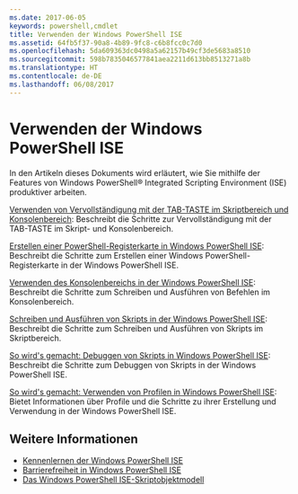 ```yaml
---
ms.date: 2017-06-05
keywords: powershell,cmdlet
title: Verwenden der Windows PowerShell ISE
ms.assetid: 64fb5f37-90a8-4b89-9fc8-c6b8fcc0c7d0
ms.openlocfilehash: 5da609363dc0498a5a62157b49cf3de5683a8510
ms.sourcegitcommit: 598b7835046577841aea2211d613bb8513271a8b
ms.translationtype: HT
ms.contentlocale: de-DE
ms.lasthandoff: 06/08/2017
---
```

# <a name="using-the-windows-powershell-ise"></a>Verwenden der Windows PowerShell ISE
In den Artikeln dieses Dokuments wird erläutert, wie Sie mithilfe der Features von Windows PowerShell® Integrated Scripting Environment (ISE) produktiver arbeiten.

[Verwenden von Vervollständigung mit der TAB-TASTE im Skriptbereich und Konsolenbereich](How-to-Use-Tab-Completion-in-the-Script-Pane-and-Console-Pane.md): Beschreibt die Schritte zur Vervollständigung mit der TAB-TASTE im Skript- und Konsolenbereich.

[Erstellen einer PowerShell-Registerkarte in Windows PowerShell ISE](How-to-Create-a-PowerShell-Tab-in-Windows-PowerShell-ISE.md): Beschreibt die Schritte zum Erstellen einer Windows PowerShell-Registerkarte in der Windows PowerShell ISE.

[Verwenden des Konsolenbereichs in der Windows PowerShell ISE](How-to-Use-the-Console-Pane-in-the-Windows-PowerShell-ISE.md): Beschreibt die Schritte zum Schreiben und Ausführen von Befehlen im Konsolenbereich.

[Schreiben und Ausführen von Skripts in der Windows PowerShell ISE](How-to-Write-and-Run-Scripts-in-the-Windows-PowerShell-ISE.md): Beschreibt die Schritte zum Schreiben und Ausführen von Skripts im Skriptbereich.

[So wird's gemacht: Debuggen von Skripts in Windows PowerShell ISE](How-to-Debug-Scripts-in-Windows-PowerShell-ISE.md): Beschreibt die Schritte zum Debuggen von Skripts in der Windows PowerShell ISE.

[So wird's gemacht: Verwenden von Profilen in Windows PowerShell ISE](How-to-Use-Profiles-in-Windows-PowerShell-ISE.md): Bietet Informationen über Profile und die Schritte zu ihrer Erstellung und Verwendung in der Windows PowerShell ISE.

## <a name="see-also"></a>Weitere Informationen
- [Kennenlernen der Windows PowerShell ISE](../../getting-started/fundamental/Exploring-the-Windows-PowerShell-ISE.md)
- [Barrierefreiheit in Windows PowerShell ISE](../../setup/Accessibility-in-Windows-PowerShell-ISE.md)
- [Das Windows PowerShell ISE-Skriptobjektmodell](https://technet.microsoft.com/en-us/library/69b047d0-da79-413e-b948-8e45d05d1f85)

